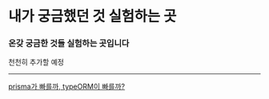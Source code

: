 # 내가 궁금했던 것 실험하는 곳
### 온갖 궁금한 것들 실험하는 곳입니다

천천히 추가할 예정

---

[prisma가 빠를까, typeORM이 빠를까?](https://github.com/HUN1i/experiments/tree/master/prismawhy)
